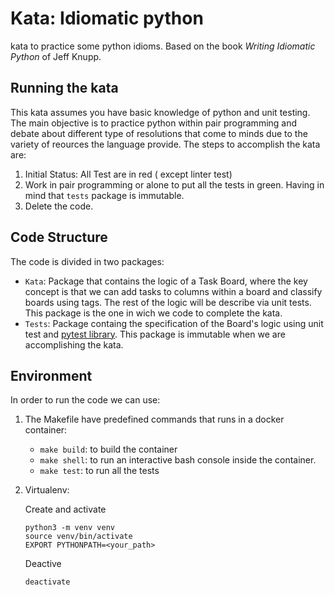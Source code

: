 # Kata: Idiomatic python

kata to practice some python idioms. Based on the book _Writing Idiomatic Python_ of Jeff Knupp.

## Running the kata 

This kata assumes you have basic knowledge of python and unit testing.
The main objective is to practice python within pair programming and debate about different type of resolutions that come to minds due to the variety of reources the language provide.
The steps to accomplish the kata are:
1. Initial Status: All Test are in red ( except linter test)
2. Work in pair programming or alone to put all the tests in green. Having in mind that `tests` package is immutable.
3. Delete the code.

## Code Structure

The code is divided in two packages:
+ `Kata`: Package that contains the logic of a Task Board, where the key concept is that we can add tasks to columns within a board and classify boards using tags. 
The rest of the logic will be describe via unit tests. This package is the one in wich we code to complete the kata. 
+ `Tests`: Package containg the specification of the Board's logic using unit test and [pytest library](https://doc.pytest.org/). This package is immutable when we are accomplishing the kata.

## Environment

In order to run the code we can use:
1. The Makefile have predefined commands that runs in a docker container:
   * `make build`: to build the container
   * `make shell`: to run an interactive bash console inside the container.
   * `make test`: to run all the tests

2. Virtualenv:

   Create and activate
   ```
   python3 -m venv venv
   source venv/bin/activate
   EXPORT PYTHONPATH=<your_path>
   ```

   Deactive
   ```
   deactivate
   ```
